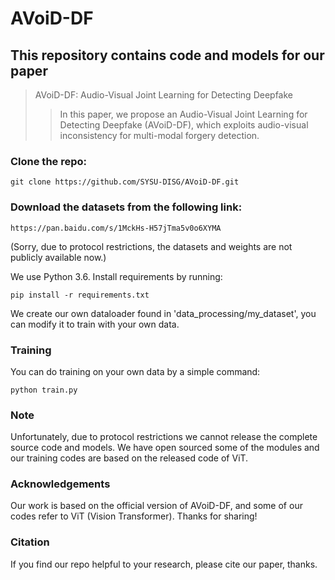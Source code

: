 # AVoiD-DF
## This repository contains code and models for our paper
> AVoiD-DF: Audio-Visual Joint Learning for Detecting Deepfake
> > In this paper, we propose an Audio-Visual Joint Learning for Detecting Deepfake (AVoiD-DF), which exploits audio-visual inconsistency for multi-modal forgery detection.

### Clone the repo:
```
git clone https://github.com/SYSU-DISG/AVoiD-DF.git
```

### Download the datasets from the following link:
```
https://pan.baidu.com/s/1MckHs-H57jTma5v0o6XYMA
```
(Sorry, due to protocol restrictions, the datasets and weights are not publicly available now.)

We use Python 3.6. Install requirements by running:
```
pip install -r requirements.txt
```

We create our own dataloader found in 'data_processing/my_dataset', you can modify it to train with your own data.

### Training

You can do training on your own data by a simple command:
```
python train.py
```
### Note

Unfortunately, due to protocol restrictions we cannot release the complete source code and models. We have open sourced some of the modules and our training codes are based on the released code of ViT.

### Acknowledgements

Our work is based on the official version of AVoiD-DF, and some of our codes refer to ViT (Vision Transformer). Thanks for sharing!

### Citation

If you find our repo helpful to your research, please cite our paper, thanks.
